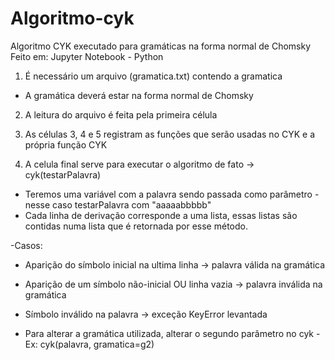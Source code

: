 # Algoritmo-cyk
Algoritmo CYK executado para gramáticas na forma normal de Chomsky 
Feito em: Jupyter Notebook - Python

1. É necessário um arquivo (gramatica.txt) contendo a gramatica
- A gramática deverá estar na forma normal de Chomsky

2. A leitura do arquivo é feita pela primeira célula

3. As células 3, 4 e 5 registram as funções que serão usadas no CYK e a própria função CYK

4. A celula final serve para executar o algoritmo de fato -> cyk(testarPalavra)
- Teremos uma variável com a palavra sendo passada como parâmetro - nesse caso testarPalavra com "aaaaabbbbb"
- Cada linha de derivação corresponde a uma lista, essas listas são contidas numa lista que é retornada por esse método.

-Casos:
- Aparição do símbolo inicial na ultima linha -> palavra válida na gramática
- Aparição de um símbolo não-inicial OU linha vazia -> palavra inválida na gramática
- Símbolo inválido na palavra -> exceção KeyError levantada

- Para alterar a gramática utilizada, alterar o segundo parâmetro no cyk 
-Ex: cyk(palavra, gramatica=g2)
